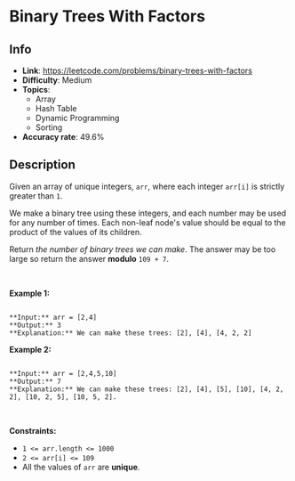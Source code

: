 # Binary Trees With Factors

## Info  
- **Link**: https://leetcode.com/problems/binary-trees-with-factors
- **Difficulty**: Medium  
- **Topics**:   
    - Array
    - Hash Table
    - Dynamic Programming
    - Sorting
- **Accuracy rate**: 49.6%  

## Description  
    
Given an array of unique integers, `arr`, where each integer `arr[i]` is strictly greater than `1`.


We make a binary tree using these integers, and each number may be used for any number of times. Each non-leaf node's value should be equal to the product of the values of its children.


Return *the number of binary trees we can make*. The answer may be too large so return the answer **modulo** `109 + 7`.


 


**Example 1:**



```

**Input:** arr = [2,4]
**Output:** 3
**Explanation:** We can make these trees: [2], [4], [4, 2, 2]
```

**Example 2:**



```

**Input:** arr = [2,4,5,10]
**Output:** 7
**Explanation:** We can make these trees: [2], [4], [5], [10], [4, 2, 2], [10, 2, 5], [10, 5, 2].
```

 


**Constraints:**


* `1 <= arr.length <= 1000`
* `2 <= arr[i] <= 109`
* All the values of `arr` are **unique**.


  
    